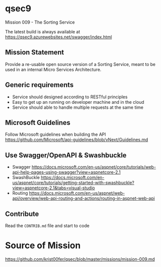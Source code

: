 # qsec9
Mission 009 - The Sorting Service

The latest build is always available at https://qsec9.azurewebsites.net/swagger/index.html

## Mission Statement
Provide a re-usable open source version of a Sorting Service, meant to be used in an internal Micro Services Architecture.


## Generic requirements
- Service should designed according to RESTful principles
- Easy to get up an running on developer machine and in the cloud
- Service should able to handle multiple requests at the same time

## Microsoft Guidelines
Follow Microsoft guidelines when building the API https://github.com/Microsoft/api-guidelines/blob/vNext/Guidelines.md

## Use Swagger/OpenAPI & Swashbuckle

- Swagger https://docs.microsoft.com/en-us/aspnet/core/tutorials/web-api-help-pages-using-swagger?view=aspnetcore-2.1
- SwashBuckle https://docs.microsoft.com/en-us/aspnet/core/tutorials/getting-started-with-swashbuckle?view=aspnetcore-2.1&tabs=visual-studio
- Routing https://docs.microsoft.com/en-us/aspnet/web-api/overview/web-api-routing-and-actions/routing-in-aspnet-web-api

## Contribute

Read the `CONTRIB.md` file and start to code

# Source of Mission
https://github.com/krist00fer/qsec/blob/master/missions/mission-009.md
